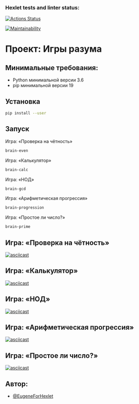 ### Hexlet tests and linter status:
[![Actions Status](https://github.com/EugeneForHexlet/python-project-49/actions/workflows/hexlet-check.yml/badge.svg)](https://github.com/EugeneForHexlet/python-project-49/actions)

[![Maintainability](https://api.codeclimate.com/v1/badges/7435ce1ef6a5c17d9b78/maintainability)](https://codeclimate.com/github/EugeneForHexlet/python-project-49/maintainability)


# Проект: Игры разума

## Минимальные требования:

* Python минимальной версии 3.6
* pip минимальной версии 19


## Установка
 
```bash
pip install --user
```

## Запуск

Игра: «Проверка на чётность»

```bash
brain-even
```

Игра: «Калькулятор»

```bash
brain-calc
```

Игра: «НОД»

```bash
brain-gcd
```

Игра: «Арифметическая прогрессия»

```bash
brain-progression
```

Игра: «Простое ли число?»

```bash
brain-prime
```



## Игра: «Проверка на чётность»

[![asciicast](https://asciinema.org/a/sZvjLqzsGgYjyRWvJl2u9Rv4T.svg)](https://asciinema.org/a/sZvjLqzsGgYjyRWvJl2u9Rv4T)

## Игра: «Калькулятор»

[![asciicast](https://asciinema.org/a/kmzXG161hL3OFxFhpgRQd6YPO.svg)](https://asciinema.org/a/kmzXG161hL3OFxFhpgRQd6YPO)

## Игра: «НОД»

[![asciicast](https://asciinema.org/a/4dPuBjXC8F0BILbIne4G94Y3X.svg)](https://asciinema.org/a/4dPuBjXC8F0BILbIne4G94Y3X)

## Игра: «Арифметическая прогрессия»

[![asciicast](https://asciinema.org/a/DqmUjT5XQHr19r3hXnyjg9Z46.svg)](https://asciinema.org/a/DqmUjT5XQHr19r3hXnyjg9Z46)

## Игра: «Простое ли число?»

[![asciicast](https://asciinema.org/a/tqqLxVF700bYGZvHgRoGzAvxY.svg)](https://asciinema.org/a/tqqLxVF700bYGZvHgRoGzAvxY)



## Автор:

- [@EugeneForHexlet](https://www.github.com/EugeneForHexlet)